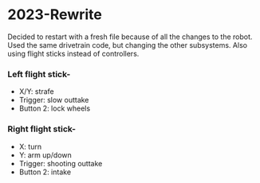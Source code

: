 # 2023-Rewrite
Decided to restart with a fresh file because of all the changes to the robot.
Used the same drivetrain code, but changing the other subsystems.
Also using flight sticks instead of controllers.



### Left flight stick-
- X/Y: strafe
- Trigger: slow outtake
- Button 2: lock wheels
                  
### Right flight stick-
- X: turn
- Y: arm up/down
- Trigger: shooting outtake
- Button 2: intake
